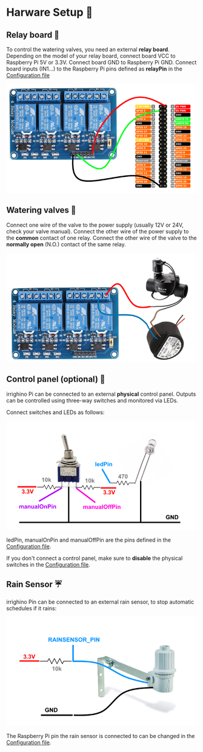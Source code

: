 # Harware Setup :electric_plug:

## Relay board :low_brightness:

To control the watering valves, you need an external **relay board**.
Depending on the model of your relay board, connect board VCC to Raspberry Pi 5V or 3.3V.
Connect board GND to Raspberry Pi GND.
Connect board inputs (IN1...) to the Raspberry Pi pins defined as **relayPin** in the [Configuration file](https://github.com/lucadentella/irrighino-pi/tree/main/documentation/configuration.md)

![](https://github.com/lucadentella/irrighino-pi/raw/main/images/hw-relay.png)

## Watering valves :potable_water:

Connect one wire of the valve to the power supply (usually 12V or 24V, check your valve manual).
Connect the other wire of the power supply to the **common** contact of one relay.
Connect the other wire of the valve to the **normally open** (N.O.) contact of the same relay.

![](https://github.com/lucadentella/irrighino-pi/raw/main/images/hw-valves.png)

## Control panel (optional) :pushpin:

irrighino Pi can be connected to an external **physical** control panel.
Outputs can be controlled using three-way switches and monitored via LEDs.

Connect switches and LEDs as follows:

![](https://github.com/lucadentella/irrighino-pi/raw/main/images/hw-controlpanel.png)

ledPin, manualOnPin and manualOffPin are the pins defined in the [Configuration file](https://github.com/lucadentella/irrighino-pi/tree/main/documentation/configuration.md).

If you don't connect a control panel, make sure to **disable** the physical switches in the [Configuration file](https://github.com/lucadentella/irrighino-pi/tree/main/documentation/configuration.md).

## Rain Sensor :umbrella:

irrighino Pin can be connected to an external rain sensor, to stop automatic schedules if it rains:

![](https://github.com/lucadentella/irrighino-pi/raw/main/images/hw-rainsensor.png)

The Raspberry Pi pin the rain sensor is connected to can be changed in the [Configuration file](https://github.com/lucadentella/irrighino-pi/tree/main/documentation/configuration.md).

